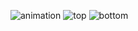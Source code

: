 ![animation](https://github.com/J58C/Caps32Project/tree/42/images/42/rotating.gif)
![top](https://github.com/J58C/Caps32Project/tree/42/images/42/top.png)
![bottom](https://github.com/J58C/Caps32Project/tree/42/images/42/bottom.png)
